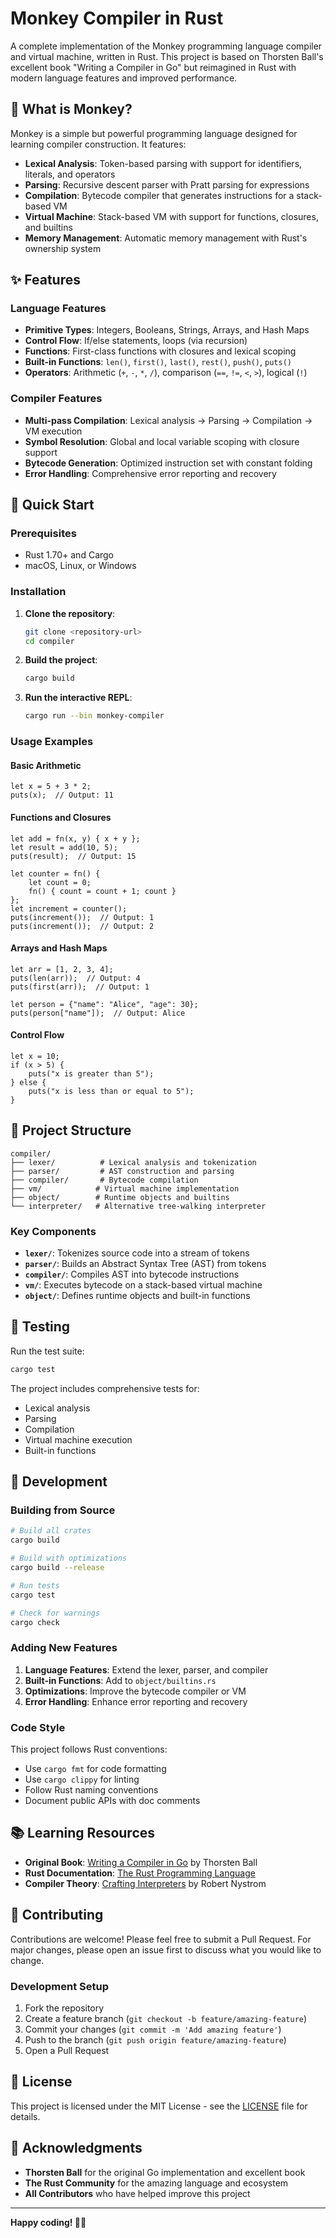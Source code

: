 # Monkey Compiler in Rust

A complete implementation of the Monkey programming language compiler and virtual machine, written in Rust. This project is based on Thorsten Ball's excellent book "Writing a Compiler in Go" but reimagined in Rust with modern language features and improved performance.

## 🐒 What is Monkey?

Monkey is a simple but powerful programming language designed for learning compiler construction. It features:

- **Lexical Analysis**: Token-based parsing with support for identifiers, literals, and operators
- **Parsing**: Recursive descent parser with Pratt parsing for expressions
- **Compilation**: Bytecode compiler that generates instructions for a stack-based VM
- **Virtual Machine**: Stack-based VM with support for functions, closures, and builtins
- **Memory Management**: Automatic memory management with Rust's ownership system

## ✨ Features

### Language Features
- **Primitive Types**: Integers, Booleans, Strings, Arrays, and Hash Maps
- **Control Flow**: If/else statements, loops (via recursion)
- **Functions**: First-class functions with closures and lexical scoping
- **Built-in Functions**: `len()`, `first()`, `last()`, `rest()`, `push()`, `puts()`
- **Operators**: Arithmetic (`+`, `-`, `*`, `/`), comparison (`==`, `!=`, `<`, `>`), logical (`!`)

### Compiler Features
- **Multi-pass Compilation**: Lexical analysis → Parsing → Compilation → VM execution
- **Symbol Resolution**: Global and local variable scoping with closure support
- **Bytecode Generation**: Optimized instruction set with constant folding
- **Error Handling**: Comprehensive error reporting and recovery

## 🚀 Quick Start

### Prerequisites
- Rust 1.70+ and Cargo
- macOS, Linux, or Windows

### Installation

1. **Clone the repository**:
   ```bash
   git clone <repository-url>
   cd compiler
   ```

2. **Build the project**:
   ```bash
   cargo build
   ```

3. **Run the interactive REPL**:
   ```bash
   cargo run --bin monkey-compiler
   ```

### Usage Examples

#### Basic Arithmetic
```monkey
let x = 5 + 3 * 2;
puts(x);  // Output: 11
```

#### Functions and Closures
```monkey
let add = fn(x, y) { x + y };
let result = add(10, 5);
puts(result);  // Output: 15

let counter = fn() {
    let count = 0;
    fn() { count = count + 1; count }
};
let increment = counter();
puts(increment());  // Output: 1
puts(increment());  // Output: 2
```

#### Arrays and Hash Maps
```monkey
let arr = [1, 2, 3, 4];
puts(len(arr));  // Output: 4
puts(first(arr));  // Output: 1

let person = {"name": "Alice", "age": 30};
puts(person["name"]);  // Output: Alice
```

#### Control Flow
```monkey
let x = 10;
if (x > 5) {
    puts("x is greater than 5");
} else {
    puts("x is less than or equal to 5");
}
```

## 📁 Project Structure

```
compiler/
├── lexer/          # Lexical analysis and tokenization
├── parser/         # AST construction and parsing
├── compiler/       # Bytecode compilation
├── vm/            # Virtual machine implementation
├── object/        # Runtime objects and builtins
└── interpreter/   # Alternative tree-walking interpreter
```

### Key Components

- **`lexer/`**: Tokenizes source code into a stream of tokens
- **`parser/`**: Builds an Abstract Syntax Tree (AST) from tokens
- **`compiler/`**: Compiles AST into bytecode instructions
- **`vm/`**: Executes bytecode on a stack-based virtual machine
- **`object/`**: Defines runtime objects and built-in functions

## 🧪 Testing

Run the test suite:

```bash
cargo test
```

The project includes comprehensive tests for:
- Lexical analysis
- Parsing
- Compilation
- Virtual machine execution
- Built-in functions

## 🔧 Development

### Building from Source

```bash
# Build all crates
cargo build

# Build with optimizations
cargo build --release

# Run tests
cargo test

# Check for warnings
cargo check
```

### Adding New Features

1. **Language Features**: Extend the lexer, parser, and compiler
2. **Built-in Functions**: Add to `object/builtins.rs`
3. **Optimizations**: Improve the bytecode compiler or VM
4. **Error Handling**: Enhance error reporting and recovery

### Code Style

This project follows Rust conventions:
- Use `cargo fmt` for code formatting
- Use `cargo clippy` for linting
- Follow Rust naming conventions
- Document public APIs with doc comments

## 📚 Learning Resources

- **Original Book**: [Writing a Compiler in Go](https://compilerbook.com/) by Thorsten Ball
- **Rust Documentation**: [The Rust Programming Language](https://doc.rust-lang.org/book/)
- **Compiler Theory**: [Crafting Interpreters](https://craftinginterpreters.com/) by Robert Nystrom

## 🤝 Contributing

Contributions are welcome! Please feel free to submit a Pull Request. For major changes, please open an issue first to discuss what you would like to change.

### Development Setup

1. Fork the repository
2. Create a feature branch (`git checkout -b feature/amazing-feature`)
3. Commit your changes (`git commit -m 'Add amazing feature'`)
4. Push to the branch (`git push origin feature/amazing-feature`)
5. Open a Pull Request

## 📄 License

This project is licensed under the MIT License - see the [LICENSE](LICENSE) file for details.

## 🙏 Acknowledgments

- **Thorsten Ball** for the original Go implementation and excellent book
- **The Rust Community** for the amazing language and ecosystem
- **All Contributors** who have helped improve this project

---

**Happy coding! 🦀🐒**
